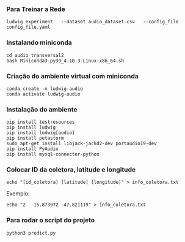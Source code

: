 ### Para Treinar a Rede
```
ludwig experiment   --dataset audio_dataset.csv   --config_file config_file.yaml
```

### Instalando miniconda
```
cd audio_transversal2
bash Miniconda3-py39_4.10.3-Linux-x86_64.sh
```

### Criação do ambiente virtual com miniconda
```
conda create -n ludwig-audio
conda activate ludwig-audio
```

### Instalação do ambiente
```
pip install testresources
pip install ludwig
pip install ludwig[audio]
pip install petastorm
sudo apt-get install libjack-jackd2-dev portaudio19-dev
pip install PyAudio
pip install mysql-connector-python
```

### Colocar ID da coletora, latitude e longitude
```
echo "[id_coletora] [latitude] [longitude]" > info_coletora.txt
```
Exemplo:
```
echo "2  -15.873972 -47.821119" > info_coletora.txt
```

### Para rodar o script do projeto
```
python3 predict.py
```
